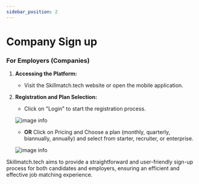 ```yaml
---
sidebar_position: 2
---
```


# Company Sign up

### For Employers (Companies)

1. **Accessing the Platform:**
   - Visit the Skillmatch.tech website or open the mobile application.

2. **Registration and Plan Selection:**
   - Click on "Login" to start the registration process.
  
   ![image info](../../../static/img/join-as-company.gif)

   - **OR** Click on Pricing and Choose a plan (monthly, quarterly, biannually, annually) and select from starter, recruiter, or enterprise.

   ![image info](../../../static/img/company-plan.gif) 

Skillmatch.tech aims to provide a straightforward and user-friendly sign-up process for both candidates and employers, ensuring an efficient and effective job matching experience.